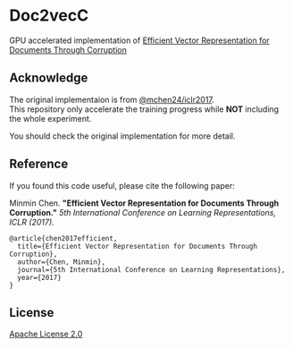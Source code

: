 # Doc2vecC #

GPU accelerated implementation of [Efficient Vector Representation for Documents Through Corruption](https://openreview.net/pdf?id=B1Igu2ogg)

## Acknowledge ##

The original implementaion is from [@mchen24/iclr2017](https://github.com/mchen24/iclr2017).  
This repository only accelerate the training progress while **NOT** including the whole experiment.

You should check the original implementation for more detail.

## Reference ##

If you found this code useful, please cite the following paper:


Minmin Chen. **"Efficient Vector Representation for Documents Through Corruption."** *5th International Conference on Learning Representations, ICLR (2017).*
```
@article{chen2017efficient,
  title={Efficient Vector Representation for Documents Through Corruption},
  author={Chen, Minmin},
  journal={5th International Conference on Learning Representations},
  year={2017}
}
```

## License ##

[Apache License 2.0](http://www.apache.org/licenses/LICENSE-2.0)
